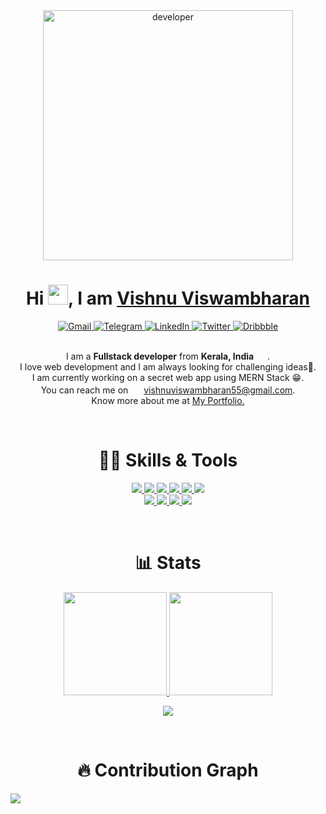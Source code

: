 <div align="center">
<img width="400" alt="developer" src="https://user-images.githubusercontent.com/56922401/115662554-c4dbf400-a35c-11eb-89ad-16810dc68ed1.png">
</div>
<h1 align="center">Hi <img src="https://media.giphy.com/media/hvRJCLFzcasrR4ia7z/giphy.gif" width="32">, I am <a href="https://vishnuv.me/" color="blue">Vishnu Viswambharan</a></h1>
<div align="center">
  <a href="mailto:vishnuviswambharan55@gmail.com" target="_blank">
    <img alt="Gmail" src="https://img.shields.io/badge/-Gmail-D14836?style=for-the-badge&logo=Gmail&logoColor=white" />
  </a>
  <a href="https://t.me/vishnuv55" target="_blank">
    <img alt="Telegram" src="https://img.shields.io/badge/telegram-%232CA5E0.svg?&style=for-the-badge&logo=telegram&logoColor=white">
  </a>
  <a href="https://www.linkedin.com/in/vishnu-viswambharan/" target="_blank">
    <img alt="LinkedIn" src="https://img.shields.io/badge/linkedin-%230077B5.svg?&style=for-the-badge&logo=linkedin&logoColor=white" />
  </a>
  <a href="https://twitter.com/@vishnuv551" target="_blank">
    <img alt="Twitter" src="https://img.shields.io/badge/twitter-%231DA1F2.svg?&style=for-the-badge&logo=twitter&logoColor=white" />
  </a>
  <a href="https://www.dribbble.com/vishnuv55" target="_blank">
    <img alt="Dribbble" src="https://img.shields.io/badge/dribble-%23EA4C89.svg?&style=for-the-badge&logo=dribbble&logoColor=white">
  </a>
</div>
<br/>
<p align="center">
  I am a <b>Fullstack developer</b> from <b>Kerala, India</b> <img src="https://image.flaticon.com/icons/svg/551/551889.svg" width="14" /> .<br />
  I love web development and I am always looking for challenging ideas👀.<br/>
  I am currently working on a secret web app using MERN Stack 😁.<br/>
  You can reach me on <img src="https://emojis.slackmojis.com/emojis/images/1450319444/38/gmail.png?1450319444" width="17" /> <a href="mailto:vishnuviswambharan55@gmail.com" target="_blank">vishnuviswambharan55@gmail.com</a>. 
  <br/>
  Know more about me at <a href="https://vishnuv.me/" target="_blank">My Portfolio.</a>
</p>
<br/>
<h1 align="center">🤹🏻 Skills & Tools </h1>
<p align="center">
  <a href="https://www.javascript.com/">
    <img src="https://img.shields.io/badge/JavaScript-323330?style=for-the-badge&logo=javascript&logoColor=F7DF1E">
  </a>
    <a href="https://reactjs.org/">
    <img src="https://img.shields.io/badge/react-61DAFB?&style=for-the-badge&logo=react&logoColor=121212">
  </a>
  <a href="https://nodejs.org/en/">
    <img src="https://img.shields.io/badge/NODE.JS-339933?style=for-the-badge&logo=Node.js&logoColor=white">
  </a>
  <a href="https://www.mongodb.com/">
    <img src="https://img.shields.io/badge/mongo%20db-3F3E42?style=for-the-badge&logo=mongodb&logoColor=white">
  </a>
  <a href="https://html.com/">
    <img src="https://img.shields.io/badge/HTML-E34F26?style=for-the-badge&logo=HTML5&logoColor=white">
  </a>
  <a href="https://www.w3schools.com/css/">
    <img src="https://img.shields.io/badge/CSS-1572B6?style=for-the-badge&logo=CSS3&logoColor=white">
  </a>
  <br/>
  <a href="https://code.visualstudio.com/">
    <img src="https://img.shields.io/badge/VS%20Code-007ACC?&style=for-the-badge&logo=visual-studio-code&logoColor=white">
  </a>
    <a href="https://www.npmjs.com/">
    <img src="https://img.shields.io/badge/npm-CC3534?style=for-the-badge&logo=npm&logoColor=white">
  </a>
  <a href="https://www.json.org/json-en.html">
    <img src="https://img.shields.io/badge/JSON-000000?style=for-the-badge&logo=JSON&logoColor=white">
  </a>
  <a href="https://git-scm.com/">
    <img src="https://img.shields.io/badge/git-F05032?&style=for-the-badge&logo=git&logoColor=white">
  </a>

</p>
<br/>
<h1 align="center"> 📊 Stats </h1>

<p align="center">
  <a href="https://github.com/anuraghazra/github-readme-stats">
    <img src="https://github-readme-stats.vercel.app/api?username=vishnuv55&show_icons=true&hide_border=true&bg_color=000&text_color=FFF" height="165">
  </a>
  <a href="https://github.com/anuraghazra/github-readme-stats">
    <img src="https://github-readme-stats.vercel.app/api/top-langs/?username=vishnuv55&layout=compact&hide_border=true&bg_color=000&text_color=FFF"  height="165">
  </a>
</p>
<p align="center">
<a href="https://git.io/streak-stats">
  <img src="https://github-readme-streak-stats.herokuapp.com?user=vishnuv55&theme=dark&hide_border=true" >
</a>
</p>
<br/>
<h1 align="center"> 🔥 Contribution Graph </h1>
<img src="https://activity-graph.herokuapp.com/graph?username=vishnuv55&theme=github">
